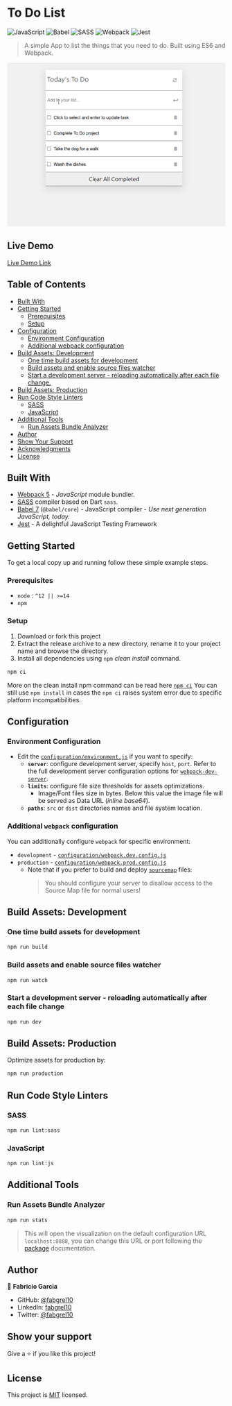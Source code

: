 # To Do List

![JavaScript](https://img.shields.io/badge/javascript-%23323330.svg?style=for-the-badge&logo=javascript&logoColor=%23F7DF1E)
![Babel](https://img.shields.io/badge/Babel-F9DC3e?style=for-the-badge&logo=babel&logoColor=black)
![SASS](https://img.shields.io/badge/SASS-hotpink.svg?style=for-the-badge&logo=SASS&logoColor=white)
![Webpack](https://img.shields.io/badge/webpack-%238DD6F9.svg?style=for-the-badge&logo=webpack&logoColor=black)
![Jest](https://img.shields.io/badge/-jest-%23C21325?style=for-the-badge&logo=jest&logoColor=white)

> A simple App to list the things that you need to do. Built using ES6 and Webpack.

![screenshot](./app_screenshot.gif)

## Live Demo

[Live Demo Link](http://todo-webpack.surge.sh/)

## Table of Contents

- [Built With](#built-with)
- [Getting Started](#getting-started)
  - [Prerequisites](#prerequisites)
  - [Setup](#setup)
- [Configuration](#configuration)
  - [Environment Configuration](#environment-configuration)
  - [Additional webpack configuration](#additional-webpack-configuration)
- [Build Assets: Development](#build-assets-development)
  - [One time build assets for development](#one-time-build-assets-for-development)
  - [Build assets and enable source files watcher](#build-assets-and-enable-source-files-watcher)
  - [Start a development server - reloading automatically after each file change.](#start-a-development-server---reloading-automatically-after-each-file-change)
- [Build Assets: Production](#build-assets-production)
- [Run Code Style Linters](#run-code-style-linters)
  - [SASS](#sass)
  - [JavaScript](#javascript)
- [Additional Tools](#additional-tools)
  - [Run Assets Bundle Analyzer](#run-assets-bundle-analyzer)
- [Author](#author)
- [Show Your Support](#how-your-support)
- [Acknowledgments](#acknowledgments)
- [License](#license)

## Built With

- [Webpack 5](https://github.com/webpack/webpack) - _JavaScript_ module bundler.
- [SASS](https://github.com/sass/sass) compiler based on Dart `sass`.
- [Babel 7](https://github.com/babel/babel) (`@babel/core`) - JavaScript compiler - _Use next generation JavaScript, today._
- [Jest](https://jestjs.io/) - A delightful JavaScript Testing Framework

## Getting Started

To get a local copy up and running follow these simple example steps.

### Prerequisites

- `node` : `^12 || >=14`
- `npm`

### Setup

1. Download or fork this project
2. Extract the release archive to a new directory, rename it to your project name and browse the directory.
3. Install all dependencies using `npm` _clean install_ command.

```sh
npm ci
```

More on the clean install npm command can be read here [`npm ci`](https://docs.npmjs.com/cli/ci.html)
You can still use `npm install` in cases the `npm ci` raises system error due to specific platform incompatibilities.

## Configuration

### Environment Configuration

- Edit the [`configuration/environment.js`](configuration/environment.js) if you want to specify:
  - **`server`**: configure development server, specify `host`, `port`. Refer to the full development server configuration options for [`webpack-dev-server`](https://webpack.js.org/configuration/dev-server/).
  - **`limits`**: configure file size thresholds for assets optimizations.
    - Image/Font files size in bytes. Below this value the image file will be served as Data URL (_inline base64_).
  - **`paths`**: `src` or `dist` directories names and file system location.

### Additional `webpack` configuration

You can additionally configure `webpack` for specific environment:

- `development` - [`configuration/webpack.dev.config.js`](configuration/webpack.dev.config.js)
- `production` - [`configuration/webpack.prod.config.js`](configuration/webpack.prod.config.js)
  - Note that if you prefer to build and deploy [`sourcemap`](https://webpack.js.org/configuration/devtool/#production) files:
    > You should configure your server to disallow access to the Source Map file for normal users!

## Build Assets: Development

### One time build assets for development

```sh
npm run build
```

### Build assets and enable source files watcher

```sh
npm run watch
```

### Start a development server - reloading automatically after each file change

```sh
npm run dev
```

## Build Assets: Production

Optimize assets for production by:

```sh
npm run production
```

## Run Code Style Linters

### SASS

```sh
npm run lint:sass
```

### JavaScript

```sh
npm run lint:js
```

## Additional Tools

### Run Assets Bundle Analyzer

```sh
npm run stats
```

> This will open the visualization on the default configuration URL `localhost:8888`, you can change this URL or port following the [package](https://github.com/webpack-contrib/webpack-bundle-analyzer#options-for-cli) documentation.

## Author

👤 **Fabricio Garcia**

- GitHub: [@fabgrel10](https://github.com/fabgrel10)
- LinkedIn: [fabgrel10](https://www.linkedin.com/in/fabgrel10/)
- Twitter: [@fabgrel10](https://twitter.com/fabgrel10)

## Show your support

Give a ⭐️ if you like this project!

## License

This project is [MIT](./MIT.md) licensed.
